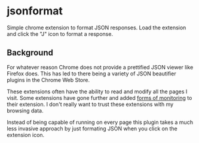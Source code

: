 # jsonformat

Simple chrome extension to format JSON responses. Load the extension and click the "J" icon to format a response.

## Background

For whatever reason Chrome does not provide a prettified JSON viewer like Firefox does. This has led to there being a variety of JSON beautifier plugins in the Chrome Web Store.

These extensions often have the ability to read and modify all the pages I visit. Some extensions have gone further and added [forms of monitoring](https://github.com/teocci/JSONViewer-for-Chrome/issues/8) to their extension. I don't really want to trust these extensions with my browsing data.

Instead of being capable of running on every page this plugin takes a much less invasive approach by just formating JSON when you click on the extension icon.